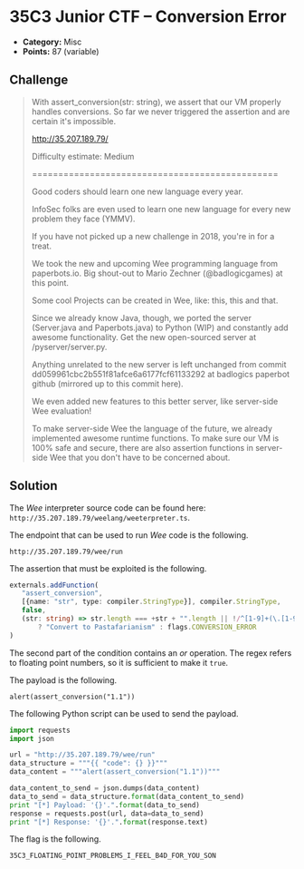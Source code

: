 # 35C3 Junior CTF – Conversion Error

* **Category:** Misc
* **Points:** 87 (variable)

## Challenge

> With assert_conversion(str: string), we assert that our VM properly handles conversions. So far we never triggered the assertion and are certain it's impossible.
>
> http://35.207.189.79/
>
> Difficulty estimate: Medium
>
> ===============================================
>
> Good coders should learn one new language every year.
>
> InfoSec folks are even used to learn one new language for every new problem they face (YMMV).
>
> If you have not picked up a new challenge in 2018, you're in for a treat.
>
> We took the new and upcoming Wee programming language from paperbots.io. Big shout-out to Mario Zechner (@badlogicgames) at this point.
>
> Some cool Projects can be created in Wee, like: this, this and that.
>
> Since we already know Java, though, we ported the server (Server.java and Paperbots.java) to Python (WIP) and constantly add awesome functionality. Get the new open-sourced server at /pyserver/server.py.
>
> Anything unrelated to the new server is left unchanged from commit dd059961cbc2b551f81afce6a6177fcf61133292 at badlogics paperbot github (mirrored up to this commit here).
>
> We even added new features to this better server, like server-side Wee evaluation!
>
> To make server-side Wee the language of the future, we already implemented awesome runtime functions. To make sure our VM is 100% safe and secure, there are also assertion functions in server-side Wee that you don't have to be concerned about.

## Solution

The *Wee* interpreter source code can be found here: `http://35.207.189.79/weelang/weeterpreter.ts`.

The endpoint that can be used to run *Wee* code is the following.

```
http://35.207.189.79/wee/run
```

The assertion that must be exploited is the following.

```Typescript
externals.addFunction(
   "assert_conversion",
   [{name: "str", type: compiler.StringType}], compiler.StringType,
   false,
   (str: string) => str.length === +str + "".length || !/^[1-9]+(\.[1-9]+)?$/.test(str)
       ? "Convert to Pastafarianism" : flags.CONVERSION_ERROR
)
```

The second part of the condition contains an *or* operation. The regex refers to floating point numbers, so it is sufficient to make it `true`.

The payload is the following.

```
alert(assert_conversion("1.1"))
```

The following Python script can be used to send the payload.

```Python
import requests
import json

url = "http://35.207.189.79/wee/run"
data_structure = """{{ "code": {} }}"""
data_content = """alert(assert_conversion("1.1"))"""

data_content_to_send = json.dumps(data_content)
data_to_send = data_structure.format(data_content_to_send)
print "[*] Payload: '{}'.".format(data_to_send)
response = requests.post(url, data=data_to_send)
print "[*] Response: '{}'.".format(response.text)
```

The flag is the following.

```
35C3_FLOATING_POINT_PROBLEMS_I_FEEL_B4D_FOR_YOU_SON
```